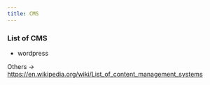 ```yaml
---
title: CMS
---
```


### List of CMS

- wordpress

Others -> https://en.wikipedia.org/wiki/List_of_content_management_systems
